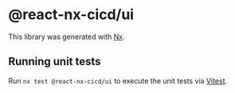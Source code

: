# @react-nx-cicd/ui

This library was generated with [Nx](https://nx.dev).

## Running unit tests

Run `nx test @react-nx-cicd/ui` to execute the unit tests via [Vitest](https://vitest.dev/).
